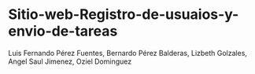 # Sitio-web-Registro-de-usuaios-y-envio-de-tareas
Luis Fernando Pérez Fuentes, Bernardo Pérez Balderas, Lizbeth Golzales, Angel Saul Jimenez, Oziel Dominguez
